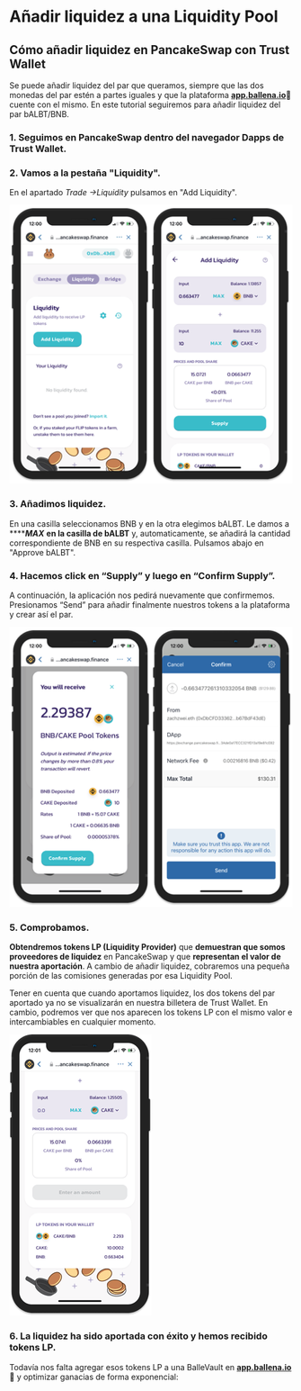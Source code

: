 # Añadir liquidez a una Liquidity Pool

## Cómo añadir liquidez en PancakeSwap con Trust Wallet

Se puede añadir liquidez del par que queramos, siempre que las dos monedas del par estén a partes iguales y que la plataforma [**app.ballena.io**](https://app.ballena.io/)**🐋** cuente con el mismo. En este tutorial seguiremos para añadir liquidez del par bALBT/BNB.



### 1. Seguimos en PancakeSwap dentro del navegador Dapps de Trust Wallet.



### 2. Vamos a la pestaña "Liquidity".

En el apartado _Trade →Liquidity_  pulsamos en "Add Liquidity".



![](../../../../../../.gitbook/assets/pancake_liquidity.png)



### 3. Añadimos liquidez.

En una casilla seleccionamos BNB y en la otra elegimos bALBT. Le damos a ****_**MAX**_  **en la casilla de bALBT** y, automaticamente, se añadirá la cantidad correspondiente de BNB en su respectiva casilla. Pulsamos abajo en "Approve bALBT".



### 4. Hacemos click en “Supply” y luego en “Confirm Supply”. 

A continuación, la aplicación nos pedirá nuevamente que confirmemos. Presionamos “Send” para añadir finalmente nuestros tokens a la plataforma y crear así el par.



![](../../../../../../.gitbook/assets/pancake_lp.png)



### 5. Comprobamos.

**Obtendremos tokens LP \(Liquidity Provider\)** que **demuestran que somos proveedores de liquidez** en PancakeSwap y que **representan el valor de nuestra aportación**. A cambio de añadir liquidez, cobraremos una pequeña porción de las comisiones generadas por esa Liquidity Pool.

 Tener en cuenta que cuando aportamos liquidez, los dos tokens del par aportado ya no se visualizarán en nuestra billetera de Trust Wallet. En cambio, podremos ver que nos aparecen los tokens LP con el mismo valor e intercambiables en cualquier momento.



![](../../../../../../.gitbook/assets/9a50ca34dcacf14236cc41499e30fe72ba1b8c0e_2_253x500.png)





### 6. La liquidez ha sido aportada con éxito y hemos recibido tokens LP.



Todavía nos falta agregar esos tokens LP a una BalleVault en [**app.ballena.io**](https://app.ballena.io/)**🐋** y optimizar ganacias de forma exponencial:




